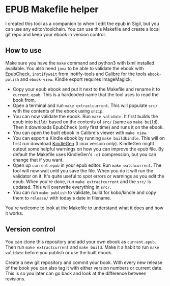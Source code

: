 # EPUB Makefile helper

I created this tool as a companion to when I edit the epub in Sigil, but you can use any editor/toolchain. You can use this Makefile and create a local git repo and keep your ebook in version control.


## How to use

Make sure you have the `make` command and python3 with lxml installed available. You also need `java` to be able to validate the ebook with [EpubCheck](https://github.com/idpf/epubcheck), `inotifywait` from inotify-tools and [Calibre](http://calibre-ebook.com/) for the tools `ebook-polish` and `ebook-view`. Kindle export requires ImageMagick.
 - Copy your epub ebook and put it next to the Makefile and rename it to `current.epub`. This is a hardcoded name that the tool uses to read the book from.
 - Open a terminal and run `make extractcurrent`. This will populate `src/` with the contents of the ebook using `unzip`.
 - You can now validate the ebook. Run `make validate`. It first builds the epub into `build/` based on the contents of `src/` (same as `make build`). Then it downloads EpubCheck (only first time) and runs it on the ebook.
 - You can open the built ebook in Calibre's viewer with `make view`.
 - You can export a Kindle ebook by running `make buildkindle`. This will on first run download [KindleGen](http://www.amazon.com/gp/feature.html?docId=1000765211) (Linux version only). KindleGen might output some helpful warnings on how you can improve the epub file. By default the Makefile uses KindleGen's `-c1` compression, but you can change that if you want.
 - Open up `current.epub` in your epub editor. Run `make watchcurrent`. The tool will now wait until you save the file. When you do it will run the validator on it. It's quite useful to spot errors or warnings as you edit the epub. When you're done, run `make extractcurrent` and the `src/` is updated. This will overwrite everything in `src/`.
 - You can run `make publish` to validate, build for kobo/kindle and copy them to `release/` with today's date in filename.

You're welcome to look at the Makefile to understand what it does and how it works.


## Version control

You can clone this repository and add your own ebook as `current.epub`. Then run `make extractcurrent` and `make build`. Make it a habit to run `make validate` before you publish or use the built ebook.

Create a new git repository and commit your book. With every new release of the book you can also tag it with either version numbers or current date. This is so you later can go back and look at the difference between revisions.

